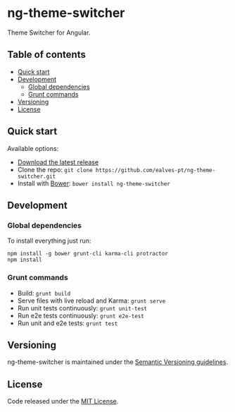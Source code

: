 # ng-theme-switcher

Theme Switcher for Angular.

## Table of contents

* [Quick start](#quick-start)
* [Development](#development)
  * [Global dependencies](#global-dependencies)
  * [Grunt commands](#grunt-commands)
* [Versioning](#versioning)
* [License](#license)

## Quick start

Available options:

* [Download the latest release](https://github.com/ealves-pt/ng-theme-switcher/archive/v0.2.1.zip)
* Clone the repo: ```git clone https://github.com/ealves-pt/ng-theme-switcher.git```
* Install with [Bower](http://bower.io/): ```bower install ng-theme-switcher```

## Development

### Global dependencies

To install everything just run:

```
npm install -g bower grunt-cli karma-cli protractor
npm install
```

### Grunt commands

* Build: ```grunt build```
* Serve files with live reload and Karma: ```grunt serve```
* Run unit tests continuously: ```grunt unit-test```
* Run e2e tests continuously: ```grunt e2e-test```
* Run unit and e2e tests: ```grunt test```

## Versioning

ng-theme-switcher is maintained under the [Semantic Versioning guidelines](http://semver.org/).

## License

Code released under the [MIT License](https://github.com/ealves-pt/ng-theme-switcher/blob/master/LICENSE).
